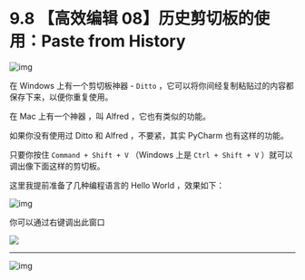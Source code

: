 # 9.8 【高效编辑 08】历史剪切板的使用：Paste  from History

![img](http://image.iswbm.com/20200804124133.png)

在 Windows 上有一个剪切板神器 - `Ditto` ，它可以将你间经复制粘贴过的内容都保存下来，以便你重复使用。

在 Mac 上有一个神器 ，叫 Alfred ，它也有类似的功能。

如果你没有使用过 Ditto 和 Alfred ，不要紧，其实 PyCharm 也有这样的功能。

只要你按住 `Command + Shift + V` （Windows 上是 `Ctrl + Shift + V` ）就可以调出像下面这样的剪切板。

这里我提前准备了几种编程语言的 Hello World ，效果如下：

![img](http://image.python-online.cn/20191211210012.png)

你可以通过右键调出此窗口

![](http://image.iswbm.com/20200826123123.png)



---

![img](http://image.iswbm.com/20200607174235.png)